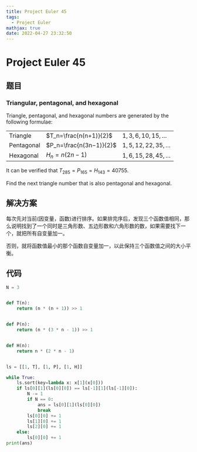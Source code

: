 ```yaml
---
title: Project Euler 45
tags:
  - Project Euler
mathjax: true
date: 2022-04-27 23:32:50
---
```


<escape><!-- more --></escape>

# Project Euler 45

## 题目

### Triangular, pentagonal, and hexagonal

Triangle, pentagonal, and hexagonal numbers are generated by the following formulae:

||||
|---|---|---|
|Triangle|$T_n=\frac{n(n+1)}{2}$|$1, 3, 6, 10, 15,\dots$|
|Pentagonal|$P_n=\frac{n(3n−1)}{2}$|$1, 5, 12, 22, 35, \dots$|
|Hexagonal|$H_n=n(2n−1)$|$1, 6, 15, 28, 45, \dots$|

It can be verified that $T_{285} = P_{165} = H_{143} = 40755$.

Find the next triangle number that is also pentagonal and hexagonal.

## 解决方案

每次先对当前(因变量，函数)进行排序。如果排完序后，发现三个函数值相同，那么说明找到了一个同时是三角形数、五边形数和六角形数的数，如果需要找下一个，就把所有自变量加一。

否则，就将函数值最小的那个函数自变量加一，以此保持三个函数值之间的大小平衡。

## 代码

```py
N = 3


def T(n):
    return (n * (n + 1)) >> 1


def P(n):
    return (n * (3 * n - 1)) >> 1


def H(n):
    return n * (2 * n - 1)


ls = [[1, T], [1, P], [1, H]]

while True:
    ls.sort(key=lambda x: x[1](x[0]))
    if ls[0][1](ls[0][0]) == ls[-1][1](ls[-1][0]):
        N -= 1
        if N == 0:
            ans = ls[0][1](ls[0][0])
            break
        ls[0][0] += 1
        ls[1][0] += 1
        ls[2][0] += 1
    else:
        ls[0][0] += 1
print(ans)

```
